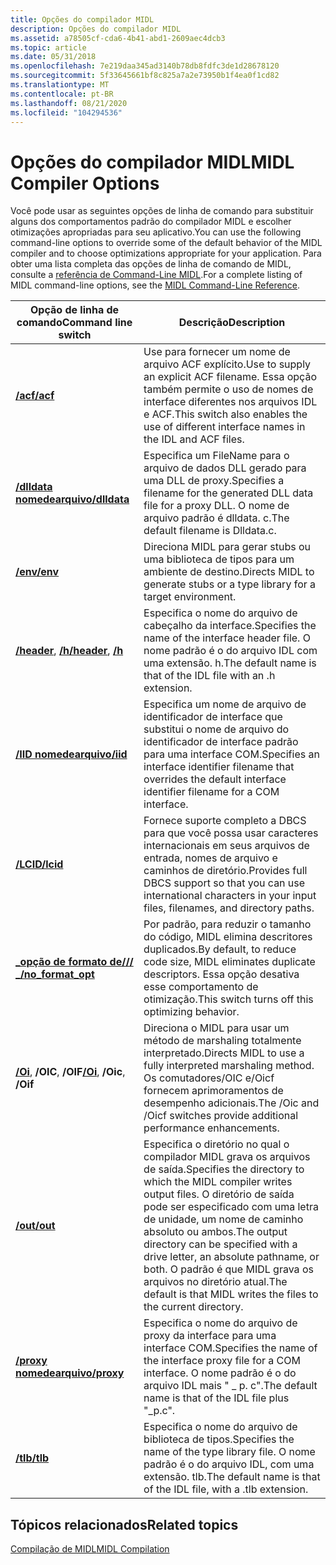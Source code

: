 ```yaml
---
title: Opções do compilador MIDL
description: Opções do compilador MIDL
ms.assetid: a78505cf-cda6-4b41-abd1-2609aec4dcb3
ms.topic: article
ms.date: 05/31/2018
ms.openlocfilehash: 7e219daa345ad3140b78db8fdfc3de1d28678120
ms.sourcegitcommit: 5f33645661bf8c825a7a2e73950b1f4ea0f1cd82
ms.translationtype: MT
ms.contentlocale: pt-BR
ms.lasthandoff: 08/21/2020
ms.locfileid: "104294536"
---
```

# <a name="midl-compiler-options"></a><span data-ttu-id="896dc-103">Opções do compilador MIDL</span><span class="sxs-lookup"><span data-stu-id="896dc-103">MIDL Compiler Options</span></span>

<span data-ttu-id="896dc-104">Você pode usar as seguintes opções de linha de comando para substituir alguns dos comportamentos padrão do compilador MIDL e escolher otimizações apropriadas para seu aplicativo.</span><span class="sxs-lookup"><span data-stu-id="896dc-104">You can use the following command-line options to override some of the default behavior of the MIDL compiler and to choose optimizations appropriate for your application.</span></span> <span data-ttu-id="896dc-105">Para obter uma lista completa das opções de linha de comando de MIDL, consulte a [referência de Command-Line MIDL](/windows/desktop/Midl/midl-command-line-reference).</span><span class="sxs-lookup"><span data-stu-id="896dc-105">For a complete listing of MIDL command-line options, see the [MIDL Command-Line Reference](/windows/desktop/Midl/midl-command-line-reference).</span></span>



| <span data-ttu-id="896dc-106">Opção de linha de comando</span><span class="sxs-lookup"><span data-stu-id="896dc-106">Command line switch</span></span>                                       | <span data-ttu-id="896dc-107">Descrição</span><span class="sxs-lookup"><span data-stu-id="896dc-107">Description</span></span>                                                                                                                                                                                                                                      |
|-----------------------------------------------------------|--------------------------------------------------------------------------------------------------------------------------------------------------------------------------------------------------------------------------------------------------|
| [<span data-ttu-id="896dc-108">**/acf**</span><span class="sxs-lookup"><span data-stu-id="896dc-108">**/acf**</span></span>](/windows/desktop/Midl/-acf)<br/>                          | <span data-ttu-id="896dc-109">Use para fornecer um nome de arquivo ACF explícito.</span><span class="sxs-lookup"><span data-stu-id="896dc-109">Use to supply an explicit ACF filename.</span></span> <span data-ttu-id="896dc-110">Essa opção também permite o uso de nomes de interface diferentes nos arquivos IDL e ACF.</span><span class="sxs-lookup"><span data-stu-id="896dc-110">This switch also enables the use of different interface names in the IDL and ACF files.</span></span><br/>                                                                                                       |
| [<span data-ttu-id="896dc-111">**/dlldata nomedearquivo**</span><span class="sxs-lookup"><span data-stu-id="896dc-111">**/dlldata**</span></span>](/windows/desktop/Midl/-dlldata)<br/>                  | <span data-ttu-id="896dc-112">Especifica um FileName para o arquivo de dados DLL gerado para uma DLL de proxy.</span><span class="sxs-lookup"><span data-stu-id="896dc-112">Specifies a filename for the generated DLL data file for a proxy DLL.</span></span> <span data-ttu-id="896dc-113">O nome de arquivo padrão é dlldata. c.</span><span class="sxs-lookup"><span data-stu-id="896dc-113">The default filename is Dlldata.c.</span></span><br/>                                                                                                                              |
| [<span data-ttu-id="896dc-114">**/env**</span><span class="sxs-lookup"><span data-stu-id="896dc-114">**/env**</span></span>](/windows/desktop/Midl/-env)<br/>                          | <span data-ttu-id="896dc-115">Direciona MIDL para gerar stubs ou uma biblioteca de tipos para um ambiente de destino.</span><span class="sxs-lookup"><span data-stu-id="896dc-115">Directs MIDL to generate stubs or a type library for a target environment.</span></span><br/>                                                                                                                                                            |
| <span data-ttu-id="896dc-116">[**/header**](/windows/desktop/Midl/-header), [ **/h**](/windows/desktop/Midl/-h)</span><span class="sxs-lookup"><span data-stu-id="896dc-116">[**/header**](/windows/desktop/Midl/-header), [**/h**](/windows/desktop/Midl/-h)</span></span><br/> | <span data-ttu-id="896dc-117">Especifica o nome do arquivo de cabeçalho da interface.</span><span class="sxs-lookup"><span data-stu-id="896dc-117">Specifies the name of the interface header file.</span></span> <span data-ttu-id="896dc-118">O nome padrão é o do arquivo IDL com uma extensão. h.</span><span class="sxs-lookup"><span data-stu-id="896dc-118">The default name is that of the IDL file with an .h extension.</span></span><br/>                                                                                                                       |
| [<span data-ttu-id="896dc-119">**/IID nomedearquivo**</span><span class="sxs-lookup"><span data-stu-id="896dc-119">**/iid**</span></span>](/windows/desktop/Midl/-iid)<br/>                          | <span data-ttu-id="896dc-120">Especifica um nome de arquivo de identificador de interface que substitui o nome de arquivo do identificador de interface padrão para uma interface COM.</span><span class="sxs-lookup"><span data-stu-id="896dc-120">Specifies an interface identifier filename that overrides the default interface identifier filename for a COM interface.</span></span><br/>                                                                                                              |
| [<span data-ttu-id="896dc-121">**/LCID**</span><span class="sxs-lookup"><span data-stu-id="896dc-121">**/lcid**</span></span>](/windows/desktop/Midl/-lcid)<br/>                        | <span data-ttu-id="896dc-122">Fornece suporte completo a DBCS para que você possa usar caracteres internacionais em seus arquivos de entrada, nomes de arquivo e caminhos de diretório.</span><span class="sxs-lookup"><span data-stu-id="896dc-122">Provides full DBCS support so that you can use international characters in your input files, filenames, and directory paths.</span></span><br/>                                                                                                          |
| [<span data-ttu-id="896dc-123">**\_opção de formato de/// \_**</span><span class="sxs-lookup"><span data-stu-id="896dc-123">**/no\_format\_opt**</span></span>](/windows/desktop/Midl/-no-format-opt)<br/>    | <span data-ttu-id="896dc-124">Por padrão, para reduzir o tamanho do código, MIDL elimina descritores duplicados.</span><span class="sxs-lookup"><span data-stu-id="896dc-124">By default, to reduce code size, MIDL eliminates duplicate descriptors.</span></span> <span data-ttu-id="896dc-125">Essa opção desativa esse comportamento de otimização.</span><span class="sxs-lookup"><span data-stu-id="896dc-125">This switch turns off this optimizing behavior.</span></span><br/>                                                                                                               |
| <span data-ttu-id="896dc-126">[**/Oi**](/windows/desktop/Midl/-oi), **/OIC**, **/OIF**</span><span class="sxs-lookup"><span data-stu-id="896dc-126">[**/Oi**](/windows/desktop/Midl/-oi), **/Oic**, **/Oif**</span></span><br/>        | <span data-ttu-id="896dc-127">Direciona o MIDL para usar um método de marshaling totalmente interpretado.</span><span class="sxs-lookup"><span data-stu-id="896dc-127">Directs MIDL to use a fully interpreted marshaling method.</span></span> <span data-ttu-id="896dc-128">Os comutadores/OIC e/Oicf fornecem aprimoramentos de desempenho adicionais.</span><span class="sxs-lookup"><span data-stu-id="896dc-128">The /Oic and /Oicf switches provide additional performance enhancements.</span></span><br/>                                                                                                   |
| [<span data-ttu-id="896dc-129">**/out**</span><span class="sxs-lookup"><span data-stu-id="896dc-129">**/out**</span></span>](/windows/desktop/Midl/-out)<br/>                          | <span data-ttu-id="896dc-130">Especifica o diretório no qual o compilador MIDL grava os arquivos de saída.</span><span class="sxs-lookup"><span data-stu-id="896dc-130">Specifies the directory to which the MIDL compiler writes output files.</span></span> <span data-ttu-id="896dc-131">O diretório de saída pode ser especificado com uma letra de unidade, um nome de caminho absoluto ou ambos.</span><span class="sxs-lookup"><span data-stu-id="896dc-131">The output directory can be specified with a drive letter, an absolute pathname, or both.</span></span> <span data-ttu-id="896dc-132">O padrão é que MIDL grava os arquivos no diretório atual.</span><span class="sxs-lookup"><span data-stu-id="896dc-132">The default is that MIDL writes the files to the current directory.</span></span><br/> |
| [<span data-ttu-id="896dc-133">**/proxy nomedearquivo**</span><span class="sxs-lookup"><span data-stu-id="896dc-133">**/proxy**</span></span>](/windows/desktop/Midl/-proxy)<br/>                      | <span data-ttu-id="896dc-134">Especifica o nome do arquivo de proxy da interface para uma interface COM.</span><span class="sxs-lookup"><span data-stu-id="896dc-134">Specifies the name of the interface proxy file for a COM interface.</span></span> <span data-ttu-id="896dc-135">O nome padrão é o do arquivo IDL mais " \_ p. c".</span><span class="sxs-lookup"><span data-stu-id="896dc-135">The default name is that of the IDL file plus "\_p.c".</span></span><br/>                                                                                                            |
| [<span data-ttu-id="896dc-136">**/tlb**</span><span class="sxs-lookup"><span data-stu-id="896dc-136">**/tlb**</span></span>](/windows/desktop/Midl/-tlb)<br/>                          | <span data-ttu-id="896dc-137">Especifica o nome do arquivo de biblioteca de tipos.</span><span class="sxs-lookup"><span data-stu-id="896dc-137">Specifies the name of the type library file.</span></span> <span data-ttu-id="896dc-138">O nome padrão é o do arquivo IDL, com uma extensão. tlb.</span><span class="sxs-lookup"><span data-stu-id="896dc-138">The default name is that of the IDL file, with a .tlb extension.</span></span><br/>                                                                                                                         |



 

## <a name="related-topics"></a><span data-ttu-id="896dc-139">Tópicos relacionados</span><span class="sxs-lookup"><span data-stu-id="896dc-139">Related topics</span></span>

<dl> <dt>

[<span data-ttu-id="896dc-140">Compilação de MIDL</span><span class="sxs-lookup"><span data-stu-id="896dc-140">MIDL Compilation</span></span>](midl-compilation.md)
</dt> </dl>

 

